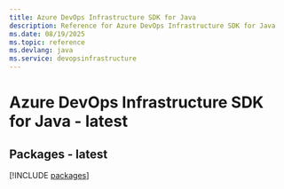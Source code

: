```yaml
---
title: Azure DevOps Infrastructure SDK for Java
description: Reference for Azure DevOps Infrastructure SDK for Java
ms.date: 08/19/2025
ms.topic: reference
ms.devlang: java
ms.service: devopsinfrastructure
---
```

# Azure DevOps Infrastructure SDK for Java - latest
## Packages - latest
[!INCLUDE [packages](devops-infrastructure-index.md)]